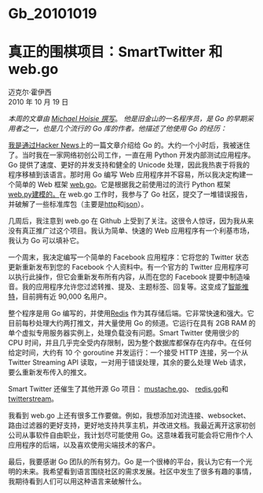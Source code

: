 # Gb_20101019

# 真正的围棋项目：SmartTwitter 和 web.go

迈克尔·霍伊西  
2010 年 10 月 19 日

_本周的文章由_ [_Michael Hoisie 撰写_](http://www.hoisie.com/)。 _他是旧金山的一名程序员，是 Go 的早期采用者之一，也是几个流行的 Go 库的作者。他描述了他使用 Go 的经历：_

[我是通过Hacker News](http://news.ycombinator.com/)上的一篇文章介绍给 Go 的。大约一个小时后，我被迷住了。当时我在一家网络初创公司工作，一直在用 Python 开发内部测试应用程序。Go 提供了速度、更好的并发支持和健全的 Unicode 处理，因此我热衷于将我的程序移植到该语言。那时用 Go 编写 Web 应用程序并不容易，所以我决定构建一个简单的 Web 框架 [web.go](http://github.com/hoisie/web.go)。它是根据我之前使用过的流行 Python 框架 [web.py建模的。](http://webpy.org/)在 web.go 工作时，我参与了 Go 社区，提交了一堆错误报告，并破解了一些标准库包（主要是[http](https://go.dev/pkg/http/)和[json](https://go.dev/pkg/json/)）。

几周后，我注意到 web.go 在 Github 上受到了关注。这很令人惊讶，因为我从来没有真正推广过这个项目。我认为简单、快速的 Web 应用程序有一个利基市场，我认为 Go 可以填补它。

一个周末，我决定编写一个简单的 Facebook 应用程序：它将您的 Twitter 状态更新重新发布到您的 Facebook 个人资料中。有一个官方的 Twitter 应用程序可以执行此操作，但它会重新发布所有内容，从而在您的 Facebook 提要中制造噪音。我的应用程序允许您过滤转推、提及、主题标签、回复等。这变成了[智能推特](http://www.facebook.com/apps/application.php?id=135488932982)，目前拥有近 90,000 名用户。

整个程序是用 Go 编写的，并使用[Redis](https://redis.io/) 作为其存储后端。它非常快速和强大。它目前每秒处理大约两打推文，并大量使用 Go 的频道。它运行在具有 2GB RAM 的单个虚拟专用服务器实例上，处理负载没有问题。Smart Twitter 使用很少的 CPU 时间，并且几乎完全受内存限制，因为整个数据库都保存在内存中。在任何给定时间，大约有 10 个 goroutine 并发运行：一个接受 HTTP 连接，另一个从 Twitter Streaming API 读取，一对用于错误处理，其余的要么处理 Web 请求，要么重新发布传入的推文。

Smart Twitter 还催生了其他开源 Go 项目： [mustache.go](http://github.com/hoisie/mustache.go)、 [redis.go](http://github.com/hoisie/redis.go)和[twitterstream](http://github.com/hoisie/twitterstream)。

我看到 web.go 上还有很多工作要做。例如，我想添加对流连接、websocket、路由过滤器的更好支持，更好地支持共享主机，并改进文档。我最近离开这家初创公司从事软件自由职业，我计划尽可能使用 Go。这意味着我可能会将它用作个人应用程序的后端，以及喜欢使用尖端技术的客户。

最后，我要感谢 Go 团队的所有努力。Go 是一个很棒的平台，我认为它有一个光明的未来。我希望看到语言围绕社区的需求发展。社区中发生了很多有趣的事情，我期待看到人们可以用这种语言来破解什么。

